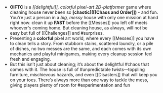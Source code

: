 - **OIFTC** is a *[[delightful]], colorful pixel-art 2D-platformer* game where cleaning house never been so **[chaotic]([[Chaos and Order]])** - and fun. You're just a person in a *big, messy* house with only one mission at hand right now: clean it up **FAST** before the [[Messes]] you left off meets whoever's coming home. But cleaning house, as always, will not be easy but full of [[Challenges]] and #surprises.
- Presenting a **colorful** pixel art world, where every [[Messes]] you have to clean tells a story. From stubborn stains, scattered laundry, or a pile of dishes, no two messes are the same, and each comes with its own mechanics and playful minigames, making every cleanup session feel fresh and engaging.
- But this isn’t just about cleaning; it’s about the delightful #chaos that comes with it. The house is full of #unpredictable twists—toppling furniture, mischievous hazards, and even [[Disasters]] that will keep you on your toes. There’s always more than one way to tackle the mess, giving players plenty of room for #experimentation and fun